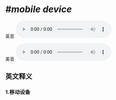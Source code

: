 # ***\#mobile device*** 
英音
<audio src="./media/mobile device1_AAC.aac" controls="controls"></audio>

美音
<audio src="./media/mobile device2_AAC.aac" controls="controls"></audio>



  

英文释义
---
### 1.**移动设备**  


